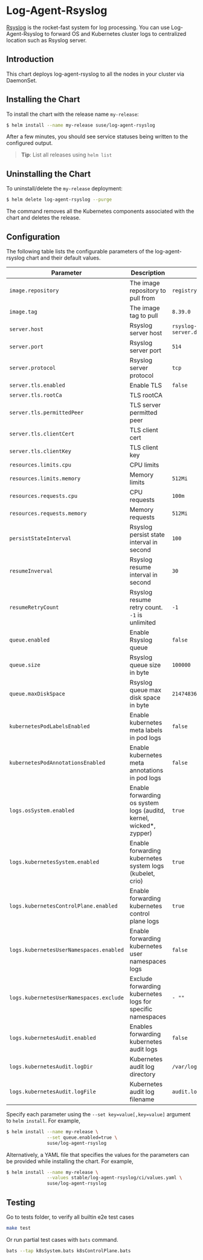 # Log-Agent-Rsyslog

[Rsyslog](https://www.rsyslog.com/) is the rocket-fast system for log processing. You can use Log-Agent-Rsyslog to forward OS and Kubernetes cluster logs to centralized location such as Rsyslog server.

## Introduction

This chart deploys log-agent-rsyslog to all the nodes in your cluster via DaemonSet.

## Installing the Chart

To install the chart with the release name `my-release`:

```bash
$ helm install --name my-release suse/log-agent-rsyslog
```

After a few minutes, you should see service statuses being written to the configured output.

> **Tip**: List all releases using `helm list`

## Uninstalling the Chart

To uninstall/delete the `my-release` deployment:

```bash
$ helm delete log-agent-rsyslog --purge
```

The command removes all the Kubernetes components associated with the chart and deletes the release.

## Configuration

The following table lists the configurable parameters of the log-agent-rsyslog chart and their default values.

| Parameter | Description | Default |
| - | - | - |
| `image.repository` | The image repository to pull from | `registry.suse.com/caasp/v4/rsyslog` |
| `image.tag` | The image tag to pull | `8.39.0` |
| `server.host` | Rsyslog server host | `rsyslog-server.default.svc.cluster.local` |
| `server.port` | Rsyslog server port | `514` |
| `server.protocol` | Rsyslog server protocol | `tcp` |
| `server.tls.enabled` | Enable TLS | `false` |
| `server.tls.rootCa` | TLS rootCA |  |
| `server.tls.permittedPeer` | TLS server permitted peer | |
| `server.tls.clientCert` | TLS client cert | |
| `server.tls.clientKey` | TLS client key | |
| `resources.limits.cpu` | CPU limits | |
| `resources.limits.memory` | Memory limits | `512Mi` |
| `resources.requests.cpu` | CPU requests | `100m` |
| `resources.requests.memory` | Memory requests | `512Mi` |
| `persistStateInterval` | Rsyslog persist state interval in second | `100` |
| `resumeInverval` | Rsyslog resume interval in second | `30` |
| `resumeRetryCount` | Rsyslog resume retry count. `-1` is unlimited | `-1` |
| `queue.enabled` | Enable Rsyslog queue | `false` |
| `queue.size` | Rsyslog queue size in byte | `100000` |
| `queue.maxDiskSpace` | Rsyslog queue max disk space in byte | `2147483648` |
| `kubernetesPodLabelsEnabled` | Enable kubernetes meta labels in pod logs | `false` |
| `kubernetesPodAnnotationsEnabled` | Enable kubernetes meta annotations in pod logs | `false` |
| `logs.osSystem.enabled` | Enable forwarding os system logs (auditd, kernel, wicked*, zypper) | `true` |
| `logs.kubernetesSystem.enabled` | Enable forwarding kubernetes system logs (kubelet, crio) | `true` |
| `logs.kubernetesControlPlane.enabled` | Enable forwarding kubernetes control plane logs | `true` |
| `logs.kubernetesUserNamespaces.enabled` | Enable forwarding kubernetes user namespaces logs | `false` |
| `logs.kubernetesUserNamespaces.exclude` | Exclude forwarding kubernetes logs for specific namespaces | `- ""` |
| `logs.kubernetesAudit.enabled` | Enables forwarding kubernetes audit logs | `false` |
| `logs.kubernetesAudit.logDir` | Kubernetes audit log directory | `/var/log/kube-apiserver` |
| `logs.kubernetesAudit.logFile` | Kubernetes audit log filename | `audit.log` |

Specify each parameter using the `--set key=value[,key=value]` argument to `helm install`. For example,

```bash
$ helm install --name my-release \
               --set queue.enabled=true \
               suse/log-agent-rsyslog
```

Alternatively, a YAML file that specifies the values for the parameters can be provided while installing the chart. For example,

```bash
$ helm install --name my-release \
               --values stable/log-agent-rsyslog/ci/values.yaml \
               suse/log-agent-rsyslog
```

## Testing
Go to tests folder, to verify all builtin e2e test cases

```bash
make test
```

Or run partial test cases with `bats` command. 

```bash
bats --tap k8sSystem.bats k8sControlPlane.bats
```
